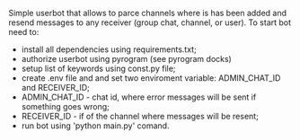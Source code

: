 Simple userbot that allows to parce channels where is has been added and resend messages to any receiver (group chat, channel, or user).
To start bot need to:
  - install all dependencies using requirements.txt;
  - authorize userbot using pyrogram (see pyrogram docks)
  - setup list of keywords using const.py file;
  - create .env file and and set two enviroment variable: ADMIN_CHAT_ID and RECEIVER_ID;
  - ADMIN_CHAT_ID - chat id, where error messages will be sent if something goes wrong;
  - RECEIVER_ID - if of the channel where messages will be resent;
  - run bot using 'python main.py' comand.
